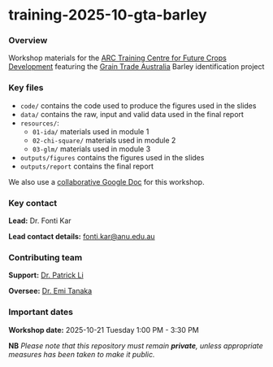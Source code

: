 

# training-2025-10-gta-barley

### Overview

Workshop materials for the [ARC Training Centre for Future Crops
Development](https://futurecropscentre.edu.au/) featuring the [Grain
Trade Australia](https://graintrade.org.au/) Barley identification
project

### Key files

-   `code/` contains the code used to produce the figures used in the
    slides
-   `data/` contains the raw, input and valid data used in the final
    report
-   `resources/`:
    -   `01-ida/` materials used in module 1
    -   `02-chi-square/` materials used in module 2
    -   `03-glm/` materials used in module 3
-   `outputs/figures` contains the figures used in the slides
-   `outputs/report` contains the final report

We also use a [collaborative Google
Doc](https://docs.google.com/document/d/108xv9U9wUxt0kntlw8q_5UKAtch_QIa1BLXOOj950sA/edit?tab=t.0)
for this workshop.

### Key contact

**Lead:** Dr. Fonti Kar

**Lead contact details:** fonti.kar@anu.edu.au

### Contributing team

**Support:** [Dr. Patrick
Li](https://researchportalplus.anu.edu.au/en/persons/patrick-li)

**Oversee:** [Dr. Emi Tanaka](https://emitanaka.org/)

### Important dates

**Workshop date:** 2025-10-21 Tuesday 1:00 PM - 3:30 PM

**NB** *Please note that this repository must remain **private**, unless
appropriate measures has been taken to make it public.*
